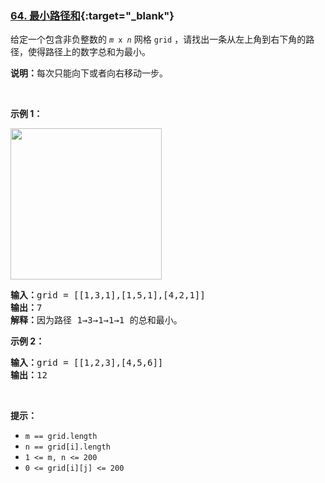 ### [64. 最小路径和](https://leetcode.cn/problems/minimum-path-sum/){:target="_blank"}

<p>给定一个包含非负整数的 <code><em>m</em>&nbsp;x&nbsp;<em>n</em></code>&nbsp;网格&nbsp;<code>grid</code> ，请找出一条从左上角到右下角的路径，使得路径上的数字总和为最小。</p>

<p><strong>说明：</strong>每次只能向下或者向右移动一步。</p>

<p>&nbsp;</p>

<p><strong class="example">示例 1：</strong></p>
<img alt="" src="https://assets.leetcode.com/uploads/2020/11/05/minpath.jpg" style="width: 242px; height: 242px;" />
<pre>
<strong>输入：</strong>grid = [[1,3,1],[1,5,1],[4,2,1]]
<strong>输出：</strong>7
<strong>解释：</strong>因为路径 1→3→1→1→1 的总和最小。
</pre>

<p><strong class="example">示例 2：</strong></p>

<pre>
<strong>输入：</strong>grid = [[1,2,3],[4,5,6]]
<strong>输出：</strong>12
</pre>

<p>&nbsp;</p>

<p><strong>提示：</strong></p>

<ul>
	<li><code>m == grid.length</code></li>
	<li><code>n == grid[i].length</code></li>
	<li><code>1 &lt;= m, n &lt;= 200</code></li>
	<li><code>0 &lt;= grid[i][j] &lt;= 200</code></li>
</ul>
